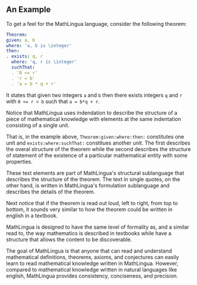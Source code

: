 ## An Example

To get a feel for the MathLingua language, consider the
following theorem:

```yaml
Theorem:
given: a, b
where: 'a, b is \integer'
then:
. exists: q, r
  where: 'q, r is \integer'
  suchThat:
  . '0 <= r'
  . 'r < b'
  . 'a = b * q + r'
```

It states that given two integers `a` and `b` then there
exists integers `q` and `r` with `0 <= r < b` such that
`a = b*q + r`.

Notice that MathLingua uses indendation to describe the
structure of a piece of mathematical knowledge with elements
at the same indentation consisting of a single unit.

That is, in the example above, `Theorem:given:where:then:`
constitutes one unit and `exists:where:suchThat:` constitues
another unit.  The first describes the overal structure of the
theorem while the second describes the structure of statement
of the existence of a particular mathematical entity with some
properties.

These text elements are part of MathLingua's structural sublanguage
that describes the structure of the theorem. The text in single
quotes, on the other hand, is written in MathLingua's formulation
sublanguage and describes the details of the theorem.

Next notice that if the theorem is read out loud, left to right,
from top to bottom, it sounds very similar to how the theorem could
be written in english in a textbook.

MathLingua is designed to have the same level of formality as, and
a similar read to, the way mathematics is described in textbooks while
have a structure that allows the content to be discoverable.

The goal of MathLingua is that anyone that can read and understand
mathematical definitions, theorems, axioms, and conjectures can easily
learn to read mathematical knowledge written in MathLingua.  However,
compared to mathematical knowledge written in natural languages like
english, MathLingua provides consistency, conciseness, and precision.
